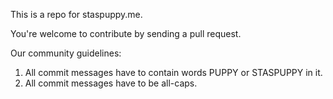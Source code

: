 This is a repo for staspuppy.me.

You're welcome to contribute by sending a pull request.

Our community guidelines:


1. All commit messages have to contain words PUPPY or STASPUPPY in it.
2. All commit messages have to be all-caps.